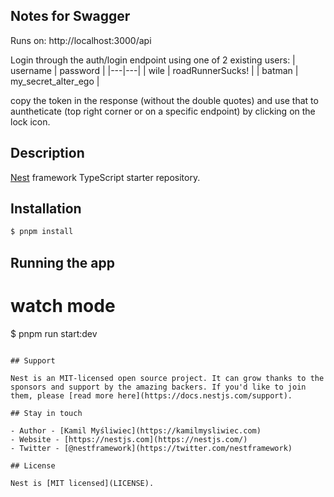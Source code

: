 ## Notes for Swagger
Runs on: http://localhost:3000/api

Login through the auth/login endpoint using one of 2 existing users:
|  username | password   |
|---|---|
|  wile |  roadRunnerSucks! |
| batman  | my_secret_alter_ego  |

copy the token in the response (without the double quotes) and use that to auntheticate (top right corner or on a specific endpoint) by clicking on the lock icon.

## Description

[Nest](https://github.com/nestjs/nest) framework TypeScript starter repository.

## Installation

```bash
$ pnpm install
```

## Running the app

# watch mode
$ pnpm run start:dev

```

## Support

Nest is an MIT-licensed open source project. It can grow thanks to the sponsors and support by the amazing backers. If you'd like to join them, please [read more here](https://docs.nestjs.com/support).

## Stay in touch

- Author - [Kamil Myśliwiec](https://kamilmysliwiec.com)
- Website - [https://nestjs.com](https://nestjs.com/)
- Twitter - [@nestframework](https://twitter.com/nestframework)

## License

Nest is [MIT licensed](LICENSE).

